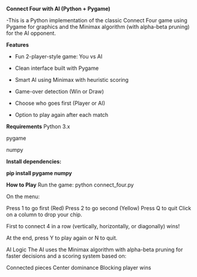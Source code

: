 **Connect Four with AI (Python + Pygame)**

-This is a Python implementation of the classic Connect Four game using Pygame for graphics and the Minimax algorithm (with alpha-beta pruning) for the AI opponent.


**Features**

- Fun 2-player-style game: You vs AI

- Clean interface built with Pygame

- Smart AI using Minimax with heuristic scoring

- Game-over detection (Win or Draw)

- Choose who goes first (Player or AI)

- Option to play again after each match

**Requirements**
Python 3.x

pygame

numpy

**Install dependencies:**

**pip install pygame numpy**

**How to Play**
Run the game:
python connect_four.py

On the menu:

Press 1 to go first (Red)
Press 2 to go second (Yellow)
Press Q to quit
Click on a column to drop your chip.

First to connect 4 in a row (vertically, horizontally, or diagonally) wins!

At the end, press Y to play again or N to quit.

AI Logic
The AI uses the Minimax algorithm with alpha-beta pruning for faster decisions and a scoring system based on:

Connected pieces
Center dominance
Blocking player wins


